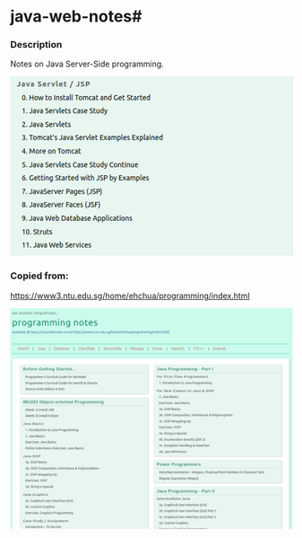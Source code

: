 # java-web-notes# 

### Description

Notes on Java Server-Side programming.

![Java Server Side notes](https://raw.githubusercontent.com/mmackenzie-syd/java-web-notes/main/java-index.png)

### Copied from:
https://www3.ntu.edu.sg/home/ehchua/programming/index.html

![programming notes](https://raw.githubusercontent.com/mmackenzie-syd/java-web-notes/main/source-thb.png)



